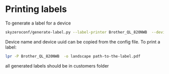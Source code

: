 # Printing labels

To generate a label for a device
```bash
skyzeroconf/generate-label.py --label-printer Brother_QL_820NWB  --device-name <name> --device-uuid <uuid> --output-path <path>
```
Device name and device uuid can be copied from the config file.
To print a label:
```bash
lpr -P Brother_QL_820NWB  -o landscape path-to-the-label.pdf
```

all generated labels should be in customers folder